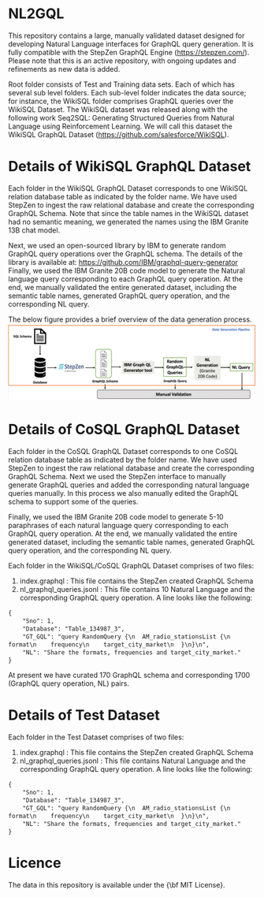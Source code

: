 # NL2GQL


This repository contains a large, manually validated dataset designed for developing Natural Language interfaces for GraphQL query generation. It is fully compatible with the StepZen GraphQL Engine (https://stepzen.com/). Please note that this is an active repository, with ongoing updates and refinements as new data is added.

Root folder consists of Test and Training data sets. Each of which has several sub level folders.
Each sub-level folder indicates the data source; for instance, the WikiSQL folder comprises GraphQL queries over the WikiSQL Dataset. The WikiSQL dataset was released along with the following work Seq2SQL: Generating Structured Queries from Natural Language using Reinforcement Learning. We will call this dataset the WikiSQL GraphQL Dataset (https://github.com/salesforce/WikiSQL). 

# Details of WikiSQL GraphQL Dataset
Each folder in the WikiSQL GraphQL Dataset corresponds to one WikiSQL relation database table as indicated by the folder name. We have used StepZen to ingest the raw relational database and create the corresponding GraphQL Schema. Note that since the table names in the WikiSQL dataset had no semantic meaning, we generated the names using the IBM Granite 13B chat model. 

Next, we used an open-sourced library by IBM to generate random GraphQL query operations over the GraphQL schema. The details of the library is available at: https://github.com/IBM/graphql-query-generator
Finally, we used the IBM Granite 20B code model to generate the Natural language query corresponding to each GraphQL query operation. At the end, we manually validated the entire generated dataset, including the semantic table names, generated GraphQL query operation, and the corresponding NL query.

The below figure provides a brief overview of the data generation process.
![screenshot](Data_Gen.png)

# Details of CoSQL GraphQL Dataset
Each folder in the CoSQL GraphQL Dataset corresponds to one CoSQL relation database table as indicated by the folder name. We have used StepZen to ingest the raw relational database and create the corresponding GraphQL Schema. Next we used the StepZen interface to manually generate GraphQL queries and added the corresponding natural language queries manually. In this process we also manually edited the GraphQL schema to support some of the queries.

Finally, we used the IBM Granite 20B code model to generate 5-10 paraphrases of each natural language query corresponding to each GraphQL query operation. At the end, we manually validated the entire generated dataset, including the semantic table names, generated GraphQL query operation, and the corresponding NL query.  

Each folder in the WikiSQL/CoSQL GraphQL Dataset comprises of two files:
1. index.graphql : This file contains the StepZen created GraphQL Schema
2. nl_graphql_queries.jsonl : This file contains 10 Natural Language and the corresponding GraphQL query operation.  A line looks like the following:


```
{
    "Sno": 1,
    "Database": "Table_134987_3",
    "GT_GQL": "query RandomQuery {\n  AM_radio_stationsList {\n    format\n    frequency\n    target_city_market\n  }\n}\n",
    "NL": "Share the formats, frequencies and target_city_market."
}
```

At present we have curated 170 GraphQL schema and corresponding 1700 (GraphQL query operation, NL) pairs.

# Details of Test Dataset

Each folder in the Test Dataset comprises of two files:
1. index.graphql : This file contains the StepZen created GraphQL Schema
2. nl_graphql_queries.jsonl : This file contains Natural Language and the corresponding GraphQL query operation.  A line looks like the following:

```
{
    "Sno": 1,
    "Database": "Table_134987_3",
    "GT_GQL": "query RandomQuery {\n  AM_radio_stationsList {\n    format\n    frequency\n    target_city_market\n  }\n}\n",
    "NL": "Share the formats, frequencies and target_city_market."
}
```


# Licence
The data in this repository is available under the {\bf MIT License}.
